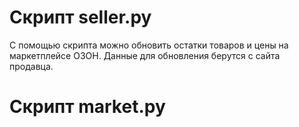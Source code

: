 # Скрипт seller.py

С помощью скрипта можно обновить остатки товаров и цены на маркетплейсе ОЗОН. Данные для обновления берутся с сайта продавца.

# Скрипт market.py

